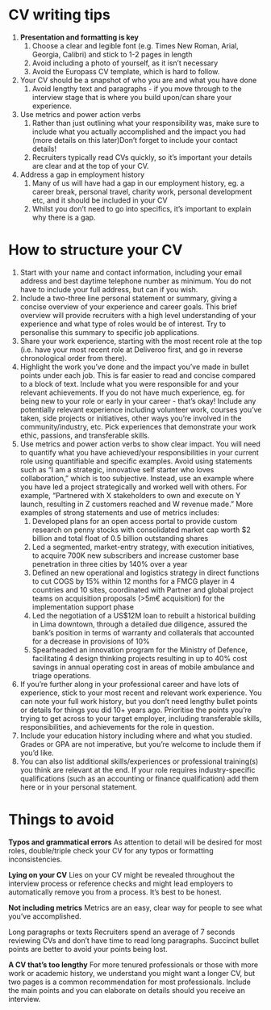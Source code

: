 # CV writing tips

1. **Presentation and formatting is key**
    1. Choose a clear and legible font (e.g. Times New Roman, Arial, Georgia, Calibri) and stick to 1-2 pages in length
    2. Avoid including a photo of yourself, as it isn’t necessary
    3. Avoid the Europass CV template, which is hard to follow.
2. Your CV should be a snapshot of who you are and what you have done
    1. Avoid lengthy text and paragraphs - if you move through to the interview stage that is where you build upon/can share your experience.
3. Use metrics and power action verbs
    1. Rather than just outlining what your responsibility was, make sure to include what you actually accomplished and the impact you had (more details on this later)Don’t forget to include your contact details!
    2. Recruiters typically read CVs quickly, so it’s important your details are clear and at the top of your CV.
4. Address a gap in employment history
    1. Many of us will have had a gap in our employment history, eg. a career break, personal travel, charity work, personal development etc, and it should be included in your CV
    2. Whilst you don’t need to go into specifics, it’s important to explain why there is a gap.

# **How to structure your CV**

1. Start with your name and contact information, including your email address and best daytime telephone number as minimum. You do not have to include your full address, but can if you wish.
2. Include a two-three line personal statement or summary, giving a concise overview of your experience and career goals. This brief overview will provide recruiters with a high level understanding of your experience and what type of roles would be of interest. Try to personalise this summary to specific job applications.
3. Share your work experience, starting with the most recent role at the top (i.e. have your most recent role at Deliveroo first, and go in reverse chronological order from there).
4. Highlight the work you’ve done and the impact you’ve made in bullet points under each job. This is far easier to read and concise compared to a block of text. Include what you were responsible for and your relevant achievements. If you do not have much experience, eg. for being new to your role or early in your career - that’s okay! Include any potentially relevant experience including volunteer work, courses you’ve taken, side projects or initiatives, other ways you’re involved in the community/industry, etc. Pick experiences that demonstrate your work ethic, passions, and transferable skills.
5. Use metrics and power action verbs to show clear impact. You will need to quantify what you have achieved/your responsibilities in your current role using quantifiable and specific examples. Avoid using statements such as “I am a strategic, innovative self starter who loves collaboration,” which is too subjective. Instead, use an example where you have led a project strategically and worked well with others. For example, “Partnered with X stakeholders to own and execute on Y launch, resulting in Z customers reached and W revenue made.” More examples of strong statements and use of metrics includes:
    1. Developed plans for an open access portal to provide custom research on penny stocks with consolidated market cap worth $2 billion and total float of 0.5 billion outstanding shares		
    2. Led a segmented, market-entry strategy, with execution initiatives, to acquire 700K new subscribers and increase customer base penetration in three cities by 140% over a year
    3. Defined an new operational and logistics strategy in direct functions to cut COGS by 15% within 12 months for a FMCG player in 4 countries and 10 sites, coordinated with Partner and global project teams on acquisition proposals (>5m€ acquisition) for the implementation support phase
    4. Led the negotiation of a US$12M loan to rebuilt a historical building in Lima downtown, through a detailed due diligence, assured the bank’s position in terms of warranty and collaterals that accounted for a decrease in provisions of 10%
    5. Spearheaded an innovation program for the Ministry of Defence, facilitating 4 design thinking projects resulting in up to 40% cost savings in annual operating cost in areas of mobile ambulance and triage operations.
6. If you’re further along in your professional career and have lots of experience, stick to your most recent and relevant work experience. You can note your full work history, but you don’t need lengthy bullet points or details for things you did 10+ years ago. Prioritise the points you’re trying to get across to your target employer, including transferable skills, responsibilities, and achievements for the role in question.
7. Include your education history including where and what you studied. Grades or GPA are not imperative, but you’re welcome to include them if you’d like.
8. You can also list additional skills/experiences or professional training(s) you think are relevant at the end. If your role requires industry-specific qualifications (such as an accounting or finance qualification) add them here or in your personal statement.

# Things to avoid

**Typos and grammatical errors**
As attention to detail will be desired for most roles, double/triple check your CV for any typos or formatting inconsistencies.

**Lying on your CV**
Lies on your CV might be revealed throughout the interview process or reference checks and might lead employers to automatically remove you from a process. It’s best to be honest.

**Not including metrics**
Metrics are an easy, clear way for people to see what you’ve accomplished.

Long paragraphs or texts
Recruiters spend an average of 7 seconds reviewing CVs and don’t have time to read long paragraphs. Succinct bullet points are better to avoid your points being lost.

**A CV that’s too lengthy**
For more tenured professionals or those with more work or academic history, we understand you might want a longer CV, but two pages is a common recommendation for most professionals. Include the main points and you can elaborate on details should you receive an interview.